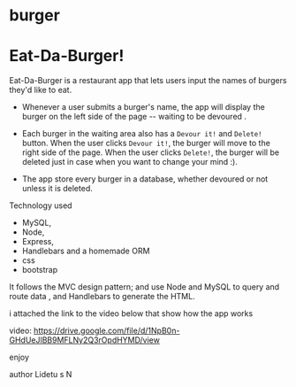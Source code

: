 # burger

# Eat-Da-Burger! 
   Eat-Da-Burger is a restaurant app that lets users input the names of burgers they'd like to eat.

* Whenever a user submits a burger's name, the app will display the burger on the left side of the page -- waiting to be devoured .

* Each burger in the waiting area also has a `Devour it!` and `Delete!` button. When the user clicks `Devour it!`, the burger will move to the right side of the page. When the user clicks `Delete!`, the burger will be deleted just in case when you want to change your mind :). 

* The app store every burger in a database, whether devoured or not unless it is deleted.

Technology used
 * MySQL, 
 * Node, 
 * Express, 
 * Handlebars and a homemade ORM 
 * css
 * bootstrap
 
  It follows the MVC design pattern; and  use Node and MySQL to query and route data , and Handlebars to generate the HTML.

i attached  the link to the video below that show how the app works 

video: https://drive.google.com/file/d/1NpB0n-GHdUeJlBB9MFLNy2Q3rOpdHYMD/view

enjoy 

author Lidetu s N
